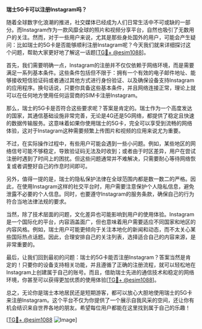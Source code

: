 **瑞士5G卡可以注册Instagram吗？**

随着全球数字化浪潮的推进，社交媒体已经成为人们日常生活中不可或缺的一部分。而Instagram作为一款风靡全球的照片和视频分享平台，自然也吸引了无数用户的关注。然而，对于一些用户来说，尤其是那些身处国外的用户，可能会产生疑问：比如瑞士的5G卡是否能够顺利注册Instagram呢？今天我们就来详细探讨这个问题，帮助大家更好地了解这一话题[[TG💪+ @esim1088](https://t.me/s/esim1088)]。

首先，我们需要明确一点，Instagram的注册并不仅仅依赖于网络环境，而是需要满足一系列基本条件。这些条件包括但不限于：拥有一个有效的电子邮件地址、能够接收短信验证码或者通过其他方式进行身份验证、以及确保设备支持Instagram的应用程序。换句话说，只要你具备这些基本条件，并且网络连接正常，理论上就可以在任何地方使用任何运营商的SIM卡注册Instagram。

那么，瑞士的5G卡是否符合这些要求呢？答案是肯定的。瑞士作为一个高度发达的国家，其通信基础设施非常完善，无论是4G还是5G网络，都提供了稳定且快速的数据传输服务。这意味着如果你使用瑞士的5G卡，完全可以享受到流畅的网络体验，这对于Instagram这种需要频繁上传图片和视频的应用来说尤为重要。

不过，在实际操作过程中，有些用户可能会遇到一些小问题。例如，某些地区的网络信号可能不够稳定，导致验证码无法及时收到；或者由于时区差异，用户在尝试注册时遇到了时间上的困扰。但这些问题通常并不难解决，只需要耐心等待网络恢复或者调整好自己的作息时间即可。

另外，值得一提的是，瑞士的隐私保护法律在全球范围内都是数一数二的严格。因此，在使用Instagram这样的社交平台时，用户需要注意保护个人隐私信息，避免泄露不必要的个人信息。同时，也要遵守Instagram的服务条款，确保自己的行为符合当地法律法规的要求。

当然，除了技术层面的问题，文化差异也可能影响到用户的使用体验。Instagram是一个国际化的平台，内容涵盖面广，但也意味着用户需要适应不同国家和地区的内容风格。例如，瑞士用户可能更倾向于关注本地化的新闻和动态，而不太关心某些国际热点话题。因此，合理安排自己的关注列表，选择适合自己的内容来源，是非常重要的。

最后，让我们回到最初的问题：瑞士的5G卡能否注册Instagram？答案当然是肯定的！只要你的设备支持相关功能，并且遵循了正确的注册流程，就可以轻松地在Instagram上创建属于自己的账号。而且，借助瑞士先进的通信技术和稳定的网络环境，你甚至可以获得更加优质的使用体验[[TG💪+ @esim1088](https://t.me/s/esim1088)]。

总之，无论你是瑞士本地居民还是短期游客，都可以放心大胆地使用瑞士的5G卡来注册Instagram。这个平台不仅为你提供了一个展示自我风采的空间，还让你有机会结识来自世界各地的朋友。希望每位用户都能在这里找到属于自己的乐趣！

[[TG💪+ @esim1088](https://t.me/s/esim1088) ![Image](https://i.postimg.cc/4NQfJmqS/Snipaste-2025-05-13-00-14-12.png)]